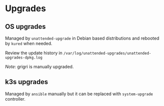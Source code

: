 # Upgrades

## OS upgrades

Managed by `unattended-upgrade` in Debian based distributions and rebooted by `kured` when needed.

Review the update history in `/var/log/unattended-upgrades/unattended-upgrades-dpkg.log`

*Note*: grigri is manually upgraded.

## k3s upgrades

Managed by `ansible` manually but it can be replaced with `system-upgrade` controller.
